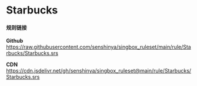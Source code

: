 # Starbucks

#### 规则链接

**Github**
https://raw.githubusercontent.com/senshinya/singbox_ruleset/main/rule/Starbucks/Starbucks.srs

**CDN**
https://cdn.jsdelivr.net/gh/senshinya/singbox_ruleset@main/rule/Starbucks/Starbucks.srs